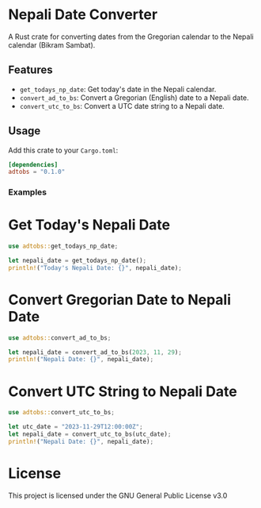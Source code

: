 # Nepali Date Converter

A Rust crate for converting dates from the Gregorian calendar to the Nepali calendar (Bikram Sambat).

## Features

- `get_todays_np_date`: Get today's date in the Nepali calendar.
- `convert_ad_to_bs`: Convert a Gregorian (English) date to a Nepali date.
- `convert_utc_to_bs`: Convert a UTC date string to a Nepali date.

## Usage

Add this crate to your `Cargo.toml`:

```toml
[dependencies]
adtobs = "0.1.0"
```

### Examples
# Get Today's Nepali Date
```rust
use adtobs::get_todays_np_date;

let nepali_date = get_todays_np_date();
println!("Today's Nepali Date: {}", nepali_date);
```

# Convert Gregorian Date to Nepali Date
```rust
use adtobs::convert_ad_to_bs;

let nepali_date = convert_ad_to_bs(2023, 11, 29);
println!("Nepali Date: {}", nepali_date);
```

# Convert UTC String to Nepali Date
```rust
use adtobs::convert_utc_to_bs;

let utc_date = "2023-11-29T12:00:00Z";
let nepali_date = convert_utc_to_bs(utc_date);
println!("Nepali Date: {}", nepali_date);
```

# License
This project is licensed under the GNU General Public License v3.0
